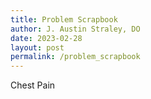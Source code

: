 ```yaml
---
title: Problem Scrapbook
author: J. Austin Straley, DO
date: 2023-02-28
layout: post
permalink: /problem_scrapbook
---
```


Chest Pain